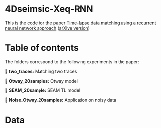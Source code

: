 # 4Dseimsic-Xeq-RNN

This is the code for the paper [Time-lapse data matching using a recurrent neural network approach](https://library.seg.org/doi/epub/10.1190/geo2021-0487.1) ([arXive version](https://arxiv.org/abs/2204.00941))





# Table of contents 
The folders correspond to the following experiments in the paper:


**:open_file_folder:  two_traces:**  Matching two traces

**:open_file_folder:  Otway_20samples:** Otway model 
    
**:open_file_folder:  SEAM_20sample:** SEAM TL model

**:open_file_folder:  Noise_Otway_20samples:** Application on noisy data



 # Data 
 
